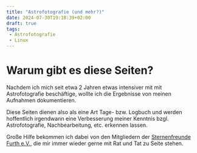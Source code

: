 ```yaml
---
title: "Astrofotografie (und mehr?)"
date: 2024-07-30T19:18:39+02:00
draft: true
tags:
 - Astrofotografie
 - Linux
---
```


# Warum gibt es diese Seiten?

Nachdem ich mich seit etwa 2 Jahren etwas intensiver mit mit Astrofotografie beschäftige, wollte ich die Ergebnisse von meinen Aufnahmen dokumentieren.

Diese Seiten dienen also als eine Art Tage- bzw. Logbuch und werden hoffentlich irgendwann eine Verbesserung meiner Kenntnis bzgl. Astrofotografie, Nachbearbeitung, etc. erkennen lassen.

Große Hilfe bekommen ich dabei von den Mitgliedern der [Sternenfreunde Furth e.V.](https://www.sternenfreunde-furth.org/), die mir immer wieder gerne mit Rat und Tat zu Seite stehen.
